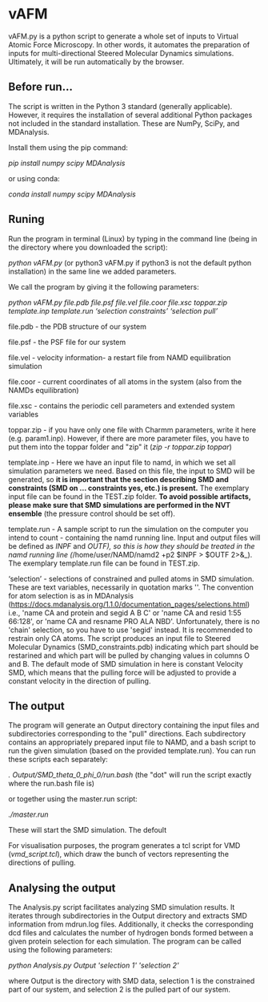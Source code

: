 # vAFM
vAFM.py is a python script to generate a whole set of inputs to Virtual Atomic Force Microscopy. In other words, it automates the preparation of inputs for multi-directional Steered Molecular Dynamics simulations. Ultimately, it will be run automatically by the browser.

Before run...
--------------------------
The script is written in the Python 3 standard (generally applicable). However, it requires the installation of several additional Python packages not included in the standard installation. These are NumPy, SciPy, and MDAnalysis.

Install them using the pip command:

 _pip install numpy scipy MDAnalysis_

or using conda:

_conda install numpy scipy MDAnalysis_

Runing
------------------------
Run the program in terminal (Linux) by typing in the command line (being in the directory where you downloaded the script):

_python vAFM.py_  (or python3 vAFM.py  if python3 is not the default python installation) in the same line we added parameters.

We call the program by giving it the following parameters:

_python vAFM.py file.pdb file.psf file.vel file.coor file.xsc toppar.zip template.inp template.run ‘selection constraints’ ‘selection pull’_

file.pdb        - the PDB structure of our system

file.psf        - the PSF file for our system

file.vel        - velocity information- a restart file from NAMD equilibration simulation   

file.coor    - current coordinates of all atoms in the system (also from the NAMDs equilibration)

file.xsc        - contains the periodic cell parameters and extended system variables

toppar.zip    - if you have only one file with Charmm parameters, write it here
  (e.g. param1.inp). However, if there are more parameter files, you have to 
  put them into the toppar folder and "zip" it (_zip -r toppar.zip toppar_)

template.inp    - Here we have an input file to namd, in which we set all simulation parameters we need. Based on this file, the input to SMD will be generated, so __it is important that the section describing SMD and constraints (SMD on ... constraints yes, etc.) is present.__ The exemplary input file can be found in the TEST.zip folder. __To avoid possible artifacts, please make sure that SMD simulations are performed in the NVT ensemble__ (the pressure control should be set off).

template.run    - A sample script to run the simulation on the computer you intend to count - containing the namd running line. Input and output files will be defined as _INPF_ and _OUTF), so this is how they should be treated in the namd running line (_/home/user/NAMD/namd2 +p2 $INPF > $OUTF 2>&_). The exemplary template.run file can be found in TEST.zip.

‘selection’    - selections of constrained and pulled atoms 
 in SMD simulation. These are text variables, necessarily in quotation marks ''. The convention for atom selection is as in MDAnalysis (https://docs.mdanalysis.org/1.1.0/documentation_pages/selections.html) i.e., 'name CA and protein and segid A B C' or 'name CA and resid 1:55 66:128', or 'name CA and resname PRO ALA NBD'. Unfortunately, there is no 'chain' selection, so you have to use 'segid' instead.
It is recommended to restrain only CA atoms. The script produces an input file to Steered Molecular Dynamics (SMD_constraints.pdb) indicating which part should be restarined and which part will be pulled by changing values in columns O and B. The default mode of SMD simulation in here is constant Velocity SMD, which means that the pulling force will be adjusted to provide a constant velocity in the direction of pulling.

The output
--------------------------------
The program will generate an Output directory containing the input files and subdirectories corresponding to the "pull" directions. Each subdirectory contains an appropriately prepared input file to NAMD, and a bash script to run the given simulation (based on the provided template.run). You can run these scripts each separately:

 _. Output/SMD_theta_0_phi_0/run.bash_ (the "dot" will run the script exactly where the run.bash file is)
 
or together using the master.run script:

_./master.run_

These will start the SMD simulation. The defoult 

For visualisation purposes, the program generates a tcl script for VMD (_vmd_script.tcl_), which draw the bunch of vectors 
representing the directions of pulling. 

Analysing the output
---------------------------------
The Analysis.py script facilitates analyzing SMD simulation results. It iterates through subdirectories in the Output directory and extracts SMD information from mdrun.log files. Additionally, it checks the corresponding dcd files and calculates the number of hydrogen bonds formed between a given protein selection for each simulation.
The program can be called using the following parameters:

_python Analysis.py Output 'selection 1' 'selection 2'_

where Output is the directory with SMD data, selection 1 is the constrained part of our system, and selection 2 is the pulled part of our system. 


